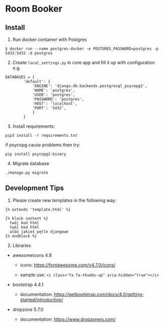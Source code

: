 # Room Booker

## Install
1. Run docker container with Postgres
```
$ docker run --name postgres-docker -e POSTGRES_PASSWORD=postgres -p 5432:5432 -d postgres
```
2. Create `local_settings.py` in core app and fill it up with configuration e.g.
```
DATABASES = {
        'default': {
            'ENGINE': 'django.db.backends.postgresql_psycopg2',
            'NAME': 'postgres',
            'USER': 'postgres',
            'PASSWORD': 'postgres',
            'HOST': 'localhost',
            'PORT': '5432',
            }
        }

```
3. Install requirements:
```
pip3 install -r requirements.txt
```
if psycopg cause problems then try:
```
pip install psycopg2-binary
```

4. Migrate database
```
./manage.py migrate
```

## Development Tips
1. Please create new templates in the following way:

```
{% extends 'template.html' %}

{% block content %}
  twój kod html
  twój kod html
  albo jakieś pętle djangowe
{% endblock %}
```

2. Libraries

  * awesomeicons 4.8

    - icons: https://fontawesome.com/v4.7.0/icons/

    - sample use: `<i class="fa fa-thumbs-up" aria-hidden="true"></i>`
    
 
  * bootstrap 4.4.1

    - documentation: https://getbootstrap.com/docs/4.0/getting-started/introduction/
    
  * dropzone 5.7.0

    - documentation: https://www.dropzonejs.com/
    

